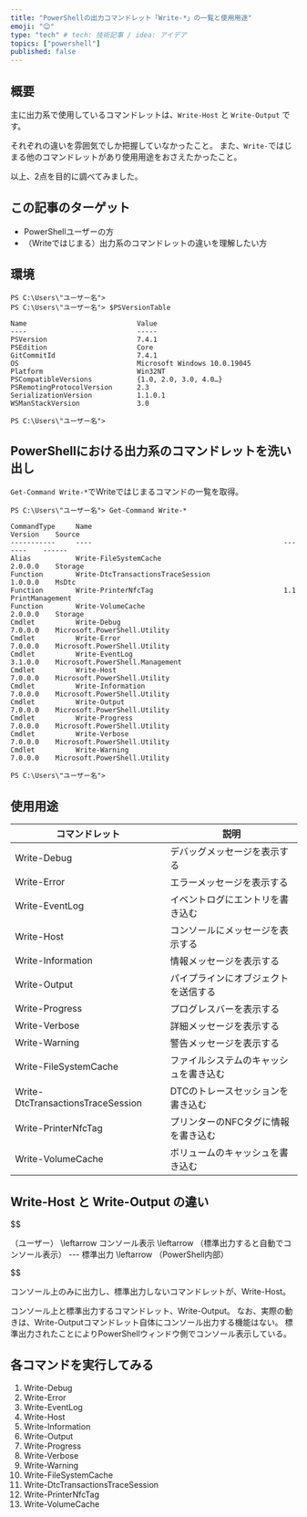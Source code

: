 ```yaml
---
title: "PowerShellの出力コマンドレット「Write-*」の一覧と使用用途"
emoji: "😊"
type: "tech" # tech: 技術記事 / idea: アイデア
topics: ["powershell"]
published: false
---
```

## 概要

主に出力系で使用しているコマンドレットは、`Write-Host` と `Write-Output` です。

それぞれの違いを雰囲気でしか把握していなかったこと。
また、`Write-`ではじまる他のコマンドレットがあり使用用途をおさえたかったこと。

以上、2点を目的に調べてみました。

## この記事のターゲット

- PowerShellユーザーの方
- （Writeではじまる）出力系のコマンドレットの違いを理解したい方

## 環境

```powershell:PowerShellのバージョン
PS C:\Users\"ユーザー名">
PS C:\Users\"ユーザー名"> $PSVersionTable

Name                           Value
----                           -----
PSVersion                      7.4.1
PSEdition                      Core
GitCommitId                    7.4.1
OS                             Microsoft Windows 10.0.19045
Platform                       Win32NT
PSCompatibleVersions           {1.0, 2.0, 3.0, 4.0…}
PSRemotingProtocolVersion      2.3
SerializationVersion           1.1.0.1
WSManStackVersion              3.0

PS C:\Users\"ユーザー名">
```

## PowerShellにおける出力系のコマンドレットを洗い出し

`Get-Command Write-*`でWriteではじまるコマンドの一覧を取得。

```powershell:Writeではじまるコマンド一覧
PS C:\Users\"ユーザー名"> Get-Command Write-*

CommandType     Name                                               Version    Source
-----------     ----                                               -------    ------
Alias           Write-FileSystemCache                              2.0.0.0    Storage
Function        Write-DtcTransactionsTraceSession                  1.0.0.0    MsDtc
Function        Write-PrinterNfcTag                                1.1        PrintManagement
Function        Write-VolumeCache                                  2.0.0.0    Storage
Cmdlet          Write-Debug                                        7.0.0.0    Microsoft.PowerShell.Utility
Cmdlet          Write-Error                                        7.0.0.0    Microsoft.PowerShell.Utility
Cmdlet          Write-EventLog                                     3.1.0.0    Microsoft.PowerShell.Management
Cmdlet          Write-Host                                         7.0.0.0    Microsoft.PowerShell.Utility
Cmdlet          Write-Information                                  7.0.0.0    Microsoft.PowerShell.Utility
Cmdlet          Write-Output                                       7.0.0.0    Microsoft.PowerShell.Utility
Cmdlet          Write-Progress                                     7.0.0.0    Microsoft.PowerShell.Utility
Cmdlet          Write-Verbose                                      7.0.0.0    Microsoft.PowerShell.Utility
Cmdlet          Write-Warning                                      7.0.0.0    Microsoft.PowerShell.Utility

PS C:\Users\"ユーザー名">
```

## 使用用途

| コマンドレット | 説明 |
| --- | --- |
| Write-Debug | デバッグメッセージを表示する |
| Write-Error | エラーメッセージを表示する |
| Write-EventLog | イベントログにエントリを書き込む |
| Write-Host | コンソールにメッセージを表示する |
| Write-Information | 情報メッセージを表示する |
| Write-Output | パイプラインにオブジェクトを送信する |
| Write-Progress | プログレスバーを表示する |
| Write-Verbose | 詳細メッセージを表示する |
| Write-Warning | 警告メッセージを表示する |
| Write-FileSystemCache | ファイルシステムのキャッシュを書き込む |
| Write-DtcTransactionsTraceSession | DTCのトレースセッションを書き込む |
| Write-PrinterNfcTag | プリンターのNFCタグに情報を書き込む |
| Write-VolumeCache | ボリュームのキャッシュを書き込む |

## Write-Host と Write-Output の違い

$$

（ユーザー） \leftarrow コンソール表示 \leftarrow （標準出力すると自動でコンソール表示） --- 標準出力 \leftarrow （PowerShell内部）

$$

コンソール上のみに出力し、標準出力しないコマンドレットが、Write-Host。

コンソール上と標準出力するコマンドレット、Write-Output。
なお、実際の動きは、Write-Outputコマンドレット自体にコンソール出力する機能はない。
標準出力されたことによりPowerShellウィンドウ側でコンソール表示している。

## 各コマンドを実行してみる

1. Write-Debug
1. Write-Error
1. Write-EventLog
1. Write-Host
1. Write-Information
1. Write-Output
1. Write-Progress
1. Write-Verbose
1. Write-Warning
1. Write-FileSystemCache
1. Write-DtcTransactionsTraceSession
1. Write-PrinterNfcTag
1. Write-VolumeCache
